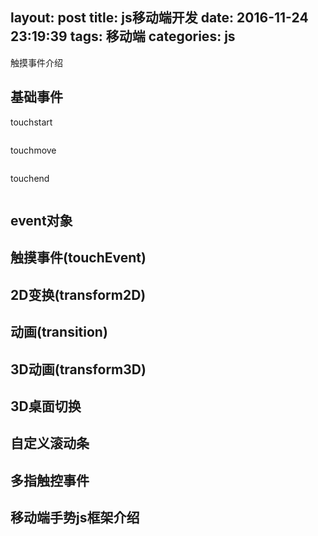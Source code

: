layout: post
title: js移动端开发
date: 2016-11-24 23:19:39
tags: 移动端
categories: js
---

触摸事件介绍

<!-- more -->

## 基础事件
touchstart
```javascript

```
touchmove
```javascript

```
touchend
```javascript

```
## event对象

## 触摸事件(touchEvent)

## 2D变换(transform2D)

## 动画(transition)

## 3D动画(transform3D)

## 3D桌面切换

## 自定义滚动条

## 多指触控事件

## 移动端手势js框架介绍